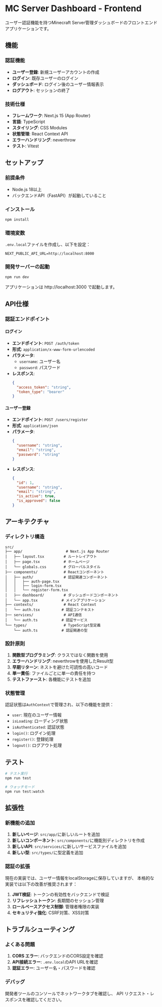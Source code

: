 # MC Server Dashboard - Frontend

ユーザー認証機能を持つMinecraft Server管理ダッシュボードのフロントエンドアプリケーションです。

## 機能

### 認証機能
- **ユーザー登録**: 新規ユーザーアカウントの作成
- **ログイン**: 既存ユーザーのログイン
- **ダッシュボード**: ログイン後のユーザー情報表示
- **ログアウト**: セッションの終了

### 技術仕様
- **フレームワーク**: Next.js 15 (App Router)
- **言語**: TypeScript
- **スタイリング**: CSS Modules
- **状態管理**: React Context API
- **エラーハンドリング**: neverthrow
- **テスト**: Vitest

## セットアップ

### 前提条件
- Node.js 18以上
- バックエンドAPI（FastAPI）が起動していること

### インストール

```bash
npm install
```

### 環境変数

`.env.local`ファイルを作成し、以下を設定：

```
NEXT_PUBLIC_API_URL=http://localhost:8000
```

### 開発サーバーの起動

```bash
npm run dev
```

アプリケーションは http://localhost:3000 で起動します。

## API仕様

### 認証エンドポイント

#### ログイン
- **エンドポイント**: `POST /auth/token`
- **形式**: `application/x-www-form-urlencoded`
- **パラメータ**:
  - `username`: ユーザー名
  - `password`: パスワード
- **レスポンス**:
  ```json
  {
    "access_token": "string",
    "token_type": "bearer"
  }
  ```

#### ユーザー登録
- **エンドポイント**: `POST /users/register`
- **形式**: `application/json`
- **パラメータ**:
  ```json
  {
    "username": "string",
    "email": "string",
    "password": "string"
  }
  ```
- **レスポンス**:
  ```json
  {
    "id": 1,
    "username": "string",
    "email": "string",
    "is_active": true,
    "is_approved": false
  }
  ```

## アーキテクチャ

### ディレクトリ構造

```
src/
├── app/                    # Next.js App Router
│   ├── layout.tsx         # ルートレイアウト
│   ├── page.tsx           # ホームページ
│   └── globals.css        # グローバルスタイル
├── components/            # Reactコンポーネント
│   ├── auth/              # 認証関連コンポーネント
│   │   ├── auth-page.tsx
│   │   ├── login-form.tsx
│   │   └── register-form.tsx
│   ├── dashboard/         # ダッシュボードコンポーネント
│   └── app.tsx           # メインアプリケーション
├── contexts/              # React Context
│   └── auth.tsx          # 認証コンテキスト
├── services/              # API通信
│   └── auth.ts           # 認証サービス
└── types/                 # TypeScript型定義
    └── auth.ts           # 認証関連の型
```

### 設計原則

1. **関数型プログラミング**: クラスではなく関数を使用
2. **エラーハンドリング**: neverthrowを使用したResult型
3. **早期リターン**: ネストを避けた可読性の高いコード
4. **単一責任**: ファイルごとに単一の責任を持つ
5. **テストファースト**: 各機能にテストを追加

### 状態管理

認証状態は`AuthContext`で管理され、以下の機能を提供：

- `user`: 現在のユーザー情報
- `isLoading`: ローディング状態
- `isAuthenticated`: 認証状態
- `login()`: ログイン処理
- `register()`: 登録処理
- `logout()`: ログアウト処理

## テスト

```bash
# テスト実行
npm run test

# ウォッチモード
npm run test:watch
```

## 拡張性

### 新機能の追加

1. **新しいページ**: `src/app/`に新しいルートを追加
2. **新しいコンポーネント**: `src/components/`に機能別ディレクトリを作成
3. **新しいAPI**: `src/services/`に新しいサービスファイルを追加
4. **新しい型**: `src/types/`に型定義を追加

### 認証の拡張

現在の実装では、ユーザー情報をlocalStorageに保存していますが、
本格的な実装では以下の改善が推奨されます：

1. **JWT検証**: トークンの有効性をバックエンドで検証
2. **リフレッシュトークン**: 長期間のセッション管理
3. **ロールベースアクセス制御**: 管理者権限の実装
4. **セキュリティ強化**: CSRF対策、XSS対策

## トラブルシューティング

### よくある問題

1. **CORS エラー**: バックエンドのCORS設定を確認
2. **API接続エラー**: `.env.local`のAPI URLを確認
3. **認証エラー**: ユーザー名・パスワードを確認

### デバッグ

開発者ツールのコンソールでネットワークタブを確認し、
API リクエスト・レスポンスを確認してください。

